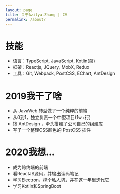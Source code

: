 ```yaml
---
layout: page
title: 关于Azilya.Zhang | CV
permalink: /about/
---
```


# 技能

* 语言：TypeScript, JavaScript, Kotlin(菜)
* 框架：Reactjs, JQuery, MobX, Redux
* 工具：Git, Webpack, PostCSS, EChart, AntDesign

# 2019我干了啥

* 从 JavaWeb 转型做了一个纯粹的前端
* 从0到1，独立负责一个中型项目(1w+行)
* 馋 AntDesign ，牵头搭建了公司自己的组建库
* 写了一个整理CSS颜色的 PostCSS 插件

# 2020我想…

* 成为跨终端的前端
* 看ReactJS源码，并输出读码笔记
* 学习Electron，挖个私人坑，并在这一年里迭代它
* 学习Kotlin和SpringBoot
